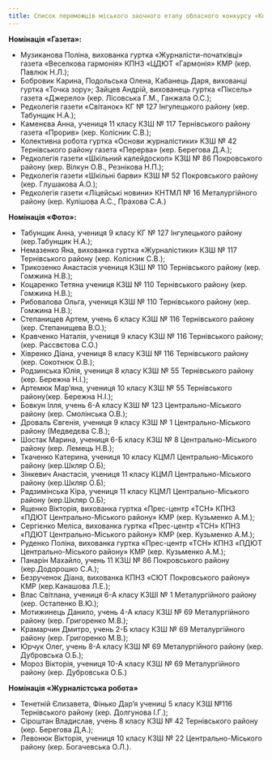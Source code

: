 ```yaml
---
title: Список переможців міського заочного етапу обласного конкурсу «Комп’ютерного макетування та верстання»
---
```


**Номінація «Газета»:**

- Музиканова Поліна, вихованка гуртка «Журналісти-початківці» газета «Веселкова гармонія» КПНЗ «ЦДЮТ «Гармонія» КМР (кер. Павлюк Н.Л.);
- Бобровик Карина, Подольська Олена, Кабанець Даря, вихованці гуртка «Точка зору»; Зайцев Андрій, вихованець гуртка «Піксель» газета «Джерело» (кер. Лісовська Г.М., Ганжала О.С.);
- Редколегія газети «Світанок» КГ № 127 Інгулецького району (кер. Табунщик Н.А.);
- Каменєва Анна, учениця 11 класу КЗШ № 117 Тернівського району газета «Прорив» (кер. Колісник С.В.);
- Колективна робота гуртка «Основи журналістики» КЗШ № 42 Тернівського району газета «Перерва» (кер. Берегова Д.А.);
- Редколегія газети «Шкільний калейдоскоп» КЗШ № 86 Покровського району (кер. Вілкун О.В., Резнікова Н.П.);
- Редколегія газети «Шкільні барви» КЗШ № 52 Покровського району (кер. Глушакова А.О.);
- Редколегія газети «Ліцейські новини» КНТМЛ № 16 Металургійного району (кер. Кулішова А.С., Прахова С.А.)

**Номінація «Фото»:**

- Табунщик Анна, учениця 9 класу КГ № 127 Інгулецького району (кер.Табунщик Н.А.);
- Немазенко Яна, вихованка гуртка «Журналістики» КЗШ № 117 Тернівського району (кер. Колісник С.В.);
- Трикозенко Анастасія учениця КЗШ № 110 Тернівського району (кер. Гомжина Н.В.);
- Коцаренко Тетяна учениця КЗШ № 110 Тернівського району (кер. Гомжина Н.В.);
- Рибовалова Ольга, учениця КЗШ № 110 Тернівського району (кер. Гомжина Н.В.);
- Степанищев Артем, учень 6 класу КЗШ № 116 Тернівського району (кер. Степанищева В.О.);
- Кравченко Наталія, учениця 9 класу КЗШ № 116 Тернівського району; (кер. Рассвєтова С.О.)
- Хівренко Діана, учениця 8 класу КЗШ № 116 Тернівського району (кер. Сокотнюк О.В.);
- Родзинська Юлія, учениця 8 класу КЗШ № 55 Тернівського району (кер. Бережна Н.І.);
- Артемюк Мар’яна, учениця 10 класу КЗШ № 55 Тернівського району(кер. Бережна Н.І.);
- Бовкун Ілля, учень 6-А класу КЗШ № 123 Центрально-Міського району (кер. Смолінська О.В.);
- Дроваль Євгенія, учениця 9 класу КЗШ № 1 Центрально-Міського району (Медведєва С.В.);
- Шостак Марина, учениця 6-Б класу КЗШ № 8 Центрально-Міського району (кер. Лемець Н.В.);
- Ткаченко Катерина, учениця 10 класу КЦМЛ Центрально-Міського району (кер.Шкляр О.Б);
- Зінкевич Анастасія, учениця 11 класу КЦМЛ Центрально-Міського району (кер.Шкляр О.Б);
- Радзимінська Кіра, учениця 11 класу КЦМЛ Центрально-Міського району (кер.Шкляр О.Б);
- Ященко Вікторія, вихованка гуртка «Прес-центр «ТСН» КПНЗ «ПДЮТ Центрально-Міського району» КМР (кер. Кузьменко А.М.);
- Сергієнко Меліса, вихованка гуртка «Прес-центр «ТСН» КПНЗ «ПДЮТ Центрально-Міського району» КМР (кер. Кузьменко А.М.);
- Руденко Поліна, вихованка гуртка «Прес-центр «ТСН» КПНЗ «ПДЮТ Центрально-Міського району» КМР (кер. Кузьменко А.М.);
- Панарін Махайло, учень 11 КЗШ № 86 Покровського району (кер.Додорошко С.А.);
- Безрученок Діана, вихованка КПНЗ «СЮТ Покровського району» КМР (кер.Канашова Л.Е.);
- Влас Світлана, учениця 6-А класу КЗШІ № 1 Металургійного району (кер. Остапенко В.Ю.);
- Мотижинець Данило, учень 4-А класу КЗШ № 69 Металургійного району (кер. Григоренко М.В.);
- Крамарчин Дмитро, учень 2-Б класу КЗШ № 69 Металургійного району (кер. Григоренко М.В.);
- Юрчук Олег, учень 8-А класу КЗШ № 69 Металургійного району (кер. Дубровська О.Б.);
- Мороз Вікторія, учениця 10-А класу КЗШ № 69 Металургійного району (кер. Дубровська О.Б.)

**Номінація «Журналістська робота»**

- Тенетній Єлизавета, Фінько Дар’я учениці 5 класу КЗШ №116 Тернівського району (кер. Долгунова І.Г.);
- Сіроштан Владислав, учень 8 класу КЗШ № 42 Тернівського району (кер. Берегова Д,А.);
- Левонюк Вікторія, учениця 10 класу КЗШ № 22 Центрально-Міського району (кер. Богачевська О.Л.).
